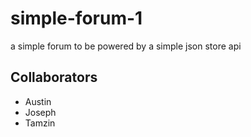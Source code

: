 # simple-forum-1
a simple forum to be powered by a simple json store api
## Collaborators
* Austin
* Joseph
* Tamzin
